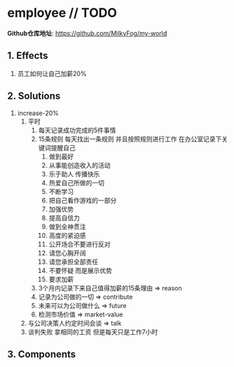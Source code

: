 # employee // TODO

**Github仓库地址**: <https://github.com/MilkyFog/my-world>

## 1. **Effects**

1. 员工如何让自己加薪20%

## 2. **Solutions**

1. increase-20%
   1. 平时
      1. 每天记录成功完成的5件事情
      2. 15条规则 每天找出一条规则 并且按照规则进行工作 在办公室记录下关键词提醒自己
         1. 做到最好
         2. 从事能创造收入的活动
         3. 乐于助人 传播快乐
         4. 热爱自己所做的一切
         5. 不断学习
         6. 把自己看作游戏的一部分
         7. 加强优势
         8. 提高自信力
         9. 做到全神贯注
         10. 高度的紧迫感
         11. 公开场合不要进行反对
         12. 请您心胸开阔
         13. 请您承担全部责任
         14. 不要怀疑 而是展示优势
         15. 要求加薪
      3. 3个月内记录下来自己值得加薪的15条理由 => reason
      4. 记录为公司做的一切 => contribute
      5. 未来可以为公司做什么 => future
      6. 检测市场价值 => market-value
   2. 与公司决策人约定时间会谈 => talk
   3. 谈判失败 拿相同的工资 但是每天只是工作7小时

## 3. **Components**
